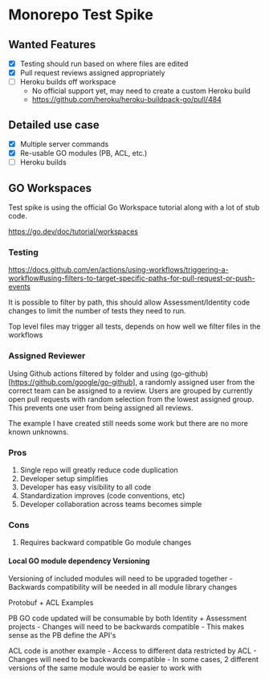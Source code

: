 # Monorepo Test Spike

## Wanted Features

- [x] Testing should run based on where files are edited
- [x] Pull request reviews assigned appropriately
- [ ] Heroku builds off workspace
    - No official support yet, may need to create a custom Heroku build
    - https://github.com/heroku/heroku-buildpack-go/pull/484

## Detailed use case

- [x] Multiple server commands
- [x] Re-usable GO modules (PB, ACL, etc.)
- [ ] Heroku builds

## GO Workspaces

Test spike is using the official Go Workspace tutorial along with a lot of stub code.

https://go.dev/doc/tutorial/workspaces

### Testing

https://docs.github.com/en/actions/using-workflows/triggering-a-workflow#using-filters-to-target-specific-paths-for-pull-request-or-push-events

It is possible to filter by path, this should allow Assessment/Identity code changes to limit the number of tests they need to run.

Top level files may trigger all tests, depends on how well we filter files in the workflows

### Assigned Reviewer

Using Github actions filtered by folder and using (go-github)[https://github.com/google/go-github], a randomly assigned user from the correct team can be assigned to a review.  Users are grouped by currently open pull requests with random selection from the lowest assigned group.  This prevents one user from being assigned all reviews.

The example I have created still needs some work but there are no more known unknowns.

### Pros

1. Single repo will greatly reduce code duplication
2. Developer setup simplifies
3. Developer has easy visibility to all code
4. Standardization improves (code conventions, etc)
5. Developer collaboration across teams becomes simple

### Cons

1. Requires backward compatible Go module changes

#### Local GO module dependency Versioning
Versioning of included modules will need to be upgraded together
    - Backwards compatibility will be needed in all module library changes

Protobuf + ACL Examples

PB GO code updated will be consumable by both Identity + Assessment projects
    - Changes will need to be backwards compatible
    - This makes sense as the PB define the API's

ACL code is another example
    - Access to different data restricted by ACL
    - Changes will need to be backwards compatible
    - In some cases, 2 different versions of the same module would be easier to work with
